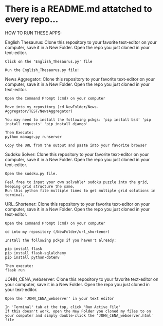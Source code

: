 # There is a README.md attatched to every repo...



HOW TO RUN THESE APPS:

English Thesaurus:
    Clone this repository to your favorite text-editor on your computer, save it in a New Folder.  Open the repo you just cloned in your text-editor.
    
    Click on the 'English_Thesaurus.py' file
    
    Run the English_Thesaurus.py file!


News Aggregator:
    Clone this repository to your favorite text-editor on your computer, save it in a New Folder. Open the repo you just cloned in your text-editor.

    Open the Command Prompt (cmd) on your computer
    
    Move into my repository (cd NewFolder/News-Aggregator/TEST/NewsAggregator)

    You may need to install the following pckgs: 'pip install bs4' 'pip install requests' 'pip install django'

    Then Execute: 
    python manage.py runserver

    Copy the URL from the output and paste into your favorite browser
    


Sudoku Solver:
    Clone this repository to your favorite text-editor on your computer, save it in a New Folder. Open the repo you just cloned in your text-editor.

    Open the sudoku.py file.

    Feel free to input your own solvable* sudoku puzzle into the grid, keeping grid structure the same. 
    Run this python file multiple times to get multiple grid solutions in terminal.



URL_Shortener:
    Clone this repository to your favorite text-editor on your computer, save it in a New Folder. Open the repo you just cloned in your text-editor.
    
    Open the Command Prompt (cmd) on your computer

    cd into my repository (/NewFolder/url_shortener)

    Install the following pckgs if you haven't already:

    pip install flask
    pip install flask-sqlalchemy
    pip install python-dotenv

    Then execute:
    flask run


JOHN_CENA_webserver:
    Clone this repository to your favorite text-editor on your computer, save it in a New Folder. Open the repo you just cloned in your text-editor.
    
    Open the 'JOHN_CENA_webserver' in your text editor

    In 'Terminal' tab at the top, click 'Run Active File'
    If this doesn't work, open the New Folder you cloned my files to on your computer and simply double-click the 'JOHN_CENA_webserver.html' file
